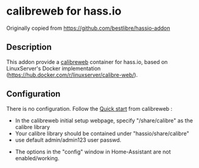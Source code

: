 # calibreweb for hass.io
Originally copied from https://github.com/bestlibre/hassio-addon


## Description

This addon provide a [calibreweb](https://github.com/janeczku/calibre-web) container for hass.io, based on LinuxServer's Docker implementation (https://hub.docker.com/r/linuxserver/calibre-web/).

## Configuration

There is no configuration. Follow the [Quick start](https://github.com/janeczku/calibre-web#quick-start) from calibreweb :

- In the calibreweb initial setup webpage, specify "/share/calibre" as the calibre library
- Your calibre library should be contained under "hassio/share/calibre"
- use default admin/admin123 user passwd.

* The options in the "config" window in Home-Assistant are not enabled/working.
